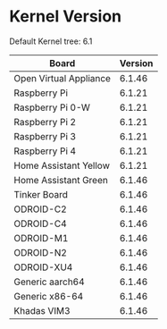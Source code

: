 
# Kernel Version

Default Kernel tree: 6.1

| Board | Version |
|-------|---------|
| Open Virtual Appliance | 6.1.46 |
| Raspberry Pi | 6.1.21 |
| Raspberry Pi 0-W | 6.1.21 |
| Raspberry Pi 2 | 6.1.21 |
| Raspberry Pi 3 | 6.1.21 |
| Raspberry Pi 4 | 6.1.21 |
| Home Assistant Yellow | 6.1.21 |
| Home Assistant Green | 6.1.46 |
| Tinker Board | 6.1.46 |
| ODROID-C2 | 6.1.46 |
| ODROID-C4 | 6.1.46 |
| ODROID-M1 | 6.1.46 |
| ODROID-N2 | 6.1.46 |
| ODROID-XU4 | 6.1.46 |
| Generic aarch64 | 6.1.46 |
| Generic x86-64 | 6.1.46 |
| Khadas VIM3 | 6.1.46 |
